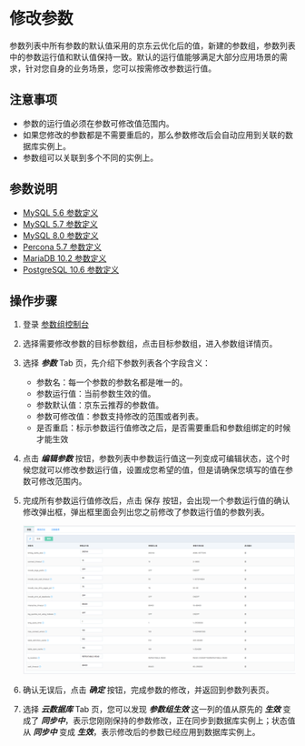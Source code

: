 # 修改参数
参数列表中所有参数的默认值采用的京东云优化后的值，新建的参数组，参数列表中的参数运行值和默认值保持一致。默认的运行值能够满足大部分应用场景的需求，针对您自身的业务场景，您可以按需修改参数运行值。

## 注意事项
* 参数的运行值必须在参数可修改值范围内。
* 如果您修改的参数都是不需要重启的，那么参数修改后会自动应用到关联的数据库实例上。
* 参数组可以关联到多个不同的实例上。

## 参数说明
* [MySQL 5.6 参数定义](https://dev.mysql.com/doc/refman/5.6/en/server-system-variables.html)
* [MySQL 5.7 参数定义](https://dev.mysql.com/doc/refman/5.7/en/server-system-variables.html)
* [MySQL 8.0 参数定义](https://dev.mysql.com/doc/refman/8.0/en/server-system-variables.html)
* [Percona 5.7 参数定义](https://dev.mysql.com/doc/refman/5.7/en/server-system-variables.html)
* [MariaDB 10.2 参数定义](https://mariadb.com/kb/en/library/server-system-variables/)
* [PostgreSQL 10.6 参数定义](https://www.postgresql.org/docs/10/runtime-config.html)

## 操作步骤
1. 登录 [参数组控制台](https://rds-console.jdcloud.com/paramgroup/list)
2. 选择需要修改参数的目标参数组，点击目标参数组，进入参数组详情页。
3. 选择 ***参数***  Tab 页，先介绍下参数列表各个字段含义：
    * 参数名：每一个参数的参数名都是唯一的。
    * 参数运行值：当前参数生效的值。
    * 参数默认值：京东云推荐的参数值。
    * 参数可修改值：参数支持修改的范围或者列表。
    * 是否重启：标示参数运行值修改之后，是否需要重启和参数组绑定的时候才能生效
4. 点击 ***编辑参数*** 按钮，参数列表中参数运行值这一列变成可编辑状态，这个时候您就可以修改参数运行值，设置成您希望的值，但是请确保您填写的值在参数可修改范围内。
5. 完成所有参数运行值修改后，点击 保存 按钮，会出现一个参数运行值的确认修改弹出框，弹出框里面会列出您之前修改了参数运行值的参数列表。

    ![截图](../../../image/RDS/modify-parameter.png)

6. 确认无误后，点击 ***确定*** 按钮，完成参数的修改，并返回到参数列表页。
7. 选择 ***云数据库***  Tab 页，您可以发现 ***参数组生效*** 这一列的值从原先的 ***生效*** 变成了 ***同步中***，表示您刚刚保持的参数修改，正在同步到数据库实例上；状态值从 ***同步中*** 变成 ***生效***，表示修改后的参数已经应用到数据库实例上。
